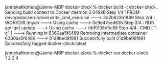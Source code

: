 jannekahkonen@Janne-MBP docker-clock % docker build -t docker-clock .
    Sending build context to Docker daemon  2.048kB
    Step 1/4 : FROM devopsdockeruh/overwrite_cmd_exercise
    ---> 3d2b622b1849
    Step 2/4 : WORKDIR /mydir
    ---> Using cache
    ---> 0c9e47ced82b
    Step 3/4 : RUN apt-get update
    ---> Using cache
    ---> bb19138d5c88
    Step 4/4 : CMD [ "-c" ]
    ---> Running in 6360aa5f6489
    Removing intermediate container 6360aa5f6489
    ---> 01d9be08f881
    Successfully built 01d9be08f881
    Successfully tagged docker-clock:latest

jannekahkonen@Janne-MBP docker-clock % docker run docker-clock   
    1
    2
    3
    4